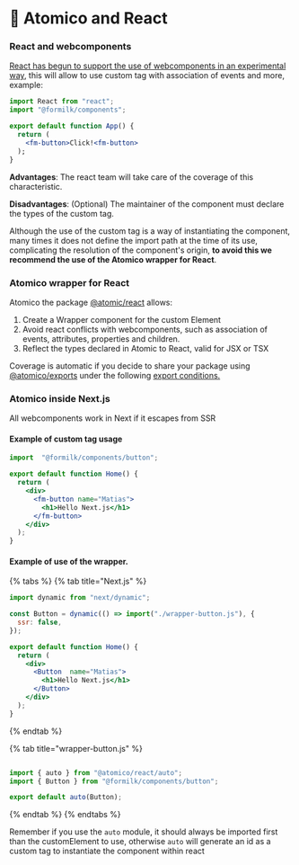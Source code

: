 # 🤝 Atomico and React

### React and webcomponents

[React has begun to support the use of webcomponents in an experimental way](https://github.com/facebook/react/issues/11347#issuecomment-988970952), this will allow to use custom tag with association of events and more, example:

```jsx
import React from "react";
import "@formilk/components";

export default function App() {
  return (
    <fm-button>Click!<fm-button>
  );
}
```

**Advantages**: The react team will take care of the coverage of this characteristic.

**Disadvantages**: (Optional) The maintainer of the component must declare the types of the custom tag.

Although the use of the custom tag is a way of instantiating the component, many times it does not define the import path at the time of its use, complicating the resolution of the component's origin, **to avoid this we recommend the use of the Atomico wrapper for React**.

### Atomico wrapper for React

Atomico the package [@atomic/react](../atomico/atomico-react.md) allows:

1. Create a Wrapper component for the custom Element
2. Avoid react conflicts with webcomponents, such as association of events, attributes, properties and children.
3. Reflect the types declared in Atomic to React, valid for JSX or TSX

Coverage is automatic if you decide to share your package using [@atomico/exports](../atomico/atomico-exports.md) under the following [export conditions.](../atomico/atomico-exports/wrapper-for-react.md)

### Atomico inside Next.js

All webcomponents work in Next if it escapes from SSR

#### Example of custom tag usage

```jsx
import  "@formilk/components/button";

export default function Home() {
  return (
    <div>
      <fm-button name="Matias">
        <h1>Hello Next.js</h1>
      </fm-button>
    </div>
  );
}
```

#### Example of use of the wrapper.

{% tabs %}
{% tab title="Next.js" %}
```jsx
import dynamic from "next/dynamic";

const Button = dynamic(() => import("./wrapper-button.js"), {
  ssr: false,
});

export default function Home() {
  return (
    <div>
      <Button  name="Matias">
        <h1>Hello Next.js</h1>
      </Button>
    </div>
  );
}
```
{% endtab %}

{% tab title="wrapper-button.js" %}
```javascript

import { auto } from "@atomico/react/auto";
import { Button } from "@formilk/components/button";

export default auto(Button);
```
{% endtab %}
{% endtabs %}

Remember if you use the `auto` module, it should always be imported first than the customElement to use, otherwise `auto` will generate an id as a custom tag to instantiate the component within react
